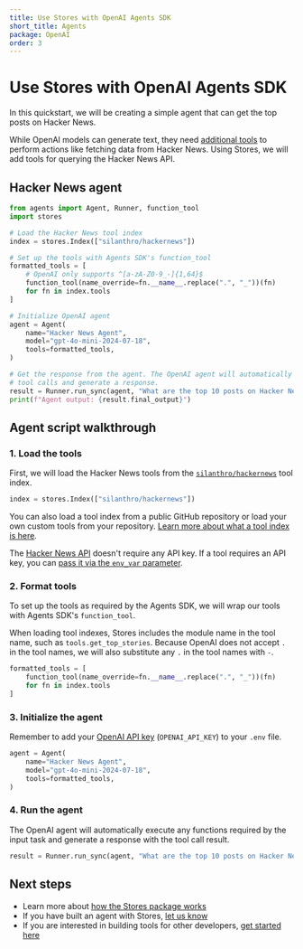 ```yaml
---
title: Use Stores with OpenAI Agents SDK
short_title: Agents
package: OpenAI
order: 3
---
```


# Use Stores with OpenAI Agents SDK

In this quickstart, we will be creating a simple agent that can get the top posts on Hacker News. 

While OpenAI models can generate text, they need [additional tools](https://platform.openai.com/docs/guides/function-calling?api-mode=chat) to perform actions like fetching data from Hacker News. Using Stores, we will add tools for querying the Hacker News API.

## Hacker News agent

```python
from agents import Agent, Runner, function_tool
import stores

# Load the Hacker News tool index
index = stores.Index(["silanthro/hackernews"])

# Set up the tools with Agents SDK's function_tool
formatted_tools = [
    # OpenAI only supports ^[a-zA-Z0-9_-]{1,64}$
    function_tool(name_override=fn.__name__.replace(".", "_"))(fn) 
    for fn in index.tools
]

# Initialize OpenAI agent
agent = Agent(
    name="Hacker News Agent",
    model="gpt-4o-mini-2024-07-18",
    tools=formatted_tools,
)

# Get the response from the agent. The OpenAI agent will automatically execute
# tool calls and generate a response.
result = Runner.run_sync(agent, "What are the top 10 posts on Hacker News today?")
print(f"Agent output: {result.final_output}")
```

## Agent script walkthrough

### 1. Load the tools

First, we will load the Hacker News tools from the [`silanthro/hackernews`](https://github.com/silanthro/hackernews) tool index.

```python
index = stores.Index(["silanthro/hackernews"])
```

You can also load a tool index from a public GitHub repository or load your own custom tools from your repository. [Learn more about what a tool index is here](/docs/guide/_index/what_is_an_index).

The [Hacker News API](https://github.com/HackerNews/API) doesn't require any API key. If a tool requires an API key, you can [pass it via the `env_var` parameter](/docs/guide/remote_index/environment_variables).

### 2. Format tools

To set up the tools as required by the Agents SDK, we will wrap our tools with Agents SDK's `function_tool`. 

When loading tool indexes, Stores includes the module name in the tool name, such as `tools.get_top_stories`. Because OpenAI does not accept `.` in the tool names, we will also substitute any `.` in the tool names with `-`.

```python
formatted_tools = [
    function_tool(name_override=fn.__name__.replace(".", "_"))(fn) 
    for fn in index.tools
]
```

### 3. Initialize the agent

Remember to add your [OpenAI API key](https://platform.openai.com/api-keys) (`OPENAI_API_KEY`) to your `.env` file.

```python
agent = Agent(
    name="Hacker News Agent",
    model="gpt-4o-mini-2024-07-18",
    tools=formatted_tools,
)
```

### 4. Run the agent

The OpenAI agent will automatically execute any functions required by the input task and generate a response with the tool call result.

```python
result = Runner.run_sync(agent, "What are the top 10 posts on Hacker News today?")
```

## Next steps

- Learn more about [how the Stores package works](/docs/guide)
- If you have built an agent with Stores, [let us know](http://twitter.com/alfred_lua)
- If you are interested in building tools for other developers, [get started here](/docs/contribute)
